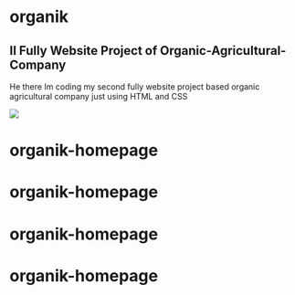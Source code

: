 # organik

## II Fully Website Project of Organic-Agricultural-Company



<p> He there Im coding my second fully website project 
based organic agricultural company 
just using HTML and CSS  </p>




![](full.gif)
# organik-homepage
# organik-homepage
# organik-homepage
# organik-homepage
